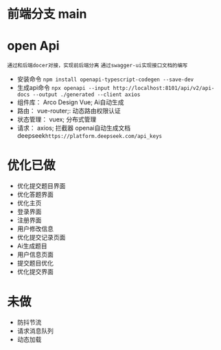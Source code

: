 
# 前端分支 main


# open Api 
`通过和后端docer对接，实现前后端分离`
`通过swagger-ui实现接口文档的编写`
- 安装命令 `npm install openapi-typescript-codegen --save-dev`
- 生成api命令 `npx openapi --input http://localhost:8101/api/v2/api-docs --output ./generated --client axios`
- 组件库： Arco Design Vue; Ai自动生成
- 路由： vue-router;: 动态路由权限认证
- 状态管理： vuex; 分布式管理
- 请求： axios; 拦截器 openai自动生成文档
  deepseek`https://platform.deepseek.com/api_keys`

# 优化已做

- 优化提交题目界面
- 优化答题界面
- 优化主页
- 登录界面 
- 注册界面
- 用户修改信息 
- 优化提交记录页面
- Ai生成题目
- 用户信息页面
- 提交题目优化
- 优化提交界面

# 未做
- 防抖节流
- 请求消息队列
- 动态加载


